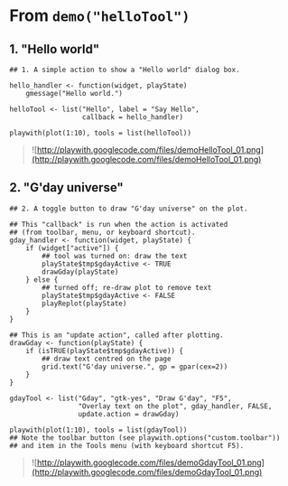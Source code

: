# From `demo("helloTool")` #

## 1. "Hello world" ##
```
## 1. A simple action to show a "Hello world" dialog box.

hello_handler <- function(widget, playState)
    gmessage("Hello world.")

helloTool <- list("Hello", label = "Say Hello",
                  callback = hello_handler)

playwith(plot(1:10), tools = list(helloTool))
```
> ![http://playwith.googlecode.com/files/demoHelloTool_01.png](http://playwith.googlecode.com/files/demoHelloTool_01.png)

## 2. "G'day universe" ##
```
## 2. A toggle button to draw "G'day universe" on the plot.

## This "callback" is run when the action is activated
## (from toolbar, menu, or keyboard shortcut).
gday_handler <- function(widget, playState) {
    if (widget["active"]) {
        ## tool was turned on: draw the text
        playState$tmp$gdayActive <- TRUE
        drawGday(playState)
    } else {
        ## turned off; re-draw plot to remove text
        playState$tmp$gdayActive <- FALSE
        playReplot(playState)
    }
}

## This is an "update action", called after plotting.
drawGday <- function(playState) {
    if (isTRUE(playState$tmp$gdayActive)) {
        ## draw text centred on the page
        grid.text("G'day universe.", gp = gpar(cex=2))
    }
}

gdayTool <- list("Gday", "gtk-yes", "Draw G'day", "F5",
                 "Overlay text on the plot", gday_handler, FALSE,
                 update.action = drawGday)

playwith(plot(1:10), tools = list(gdayTool))
## Note the toolbar button (see playwith.options("custom.toolbar"))
## and item in the Tools menu (with keyboard shortcut F5).
```
> ![http://playwith.googlecode.com/files/demoGdayTool_01.png](http://playwith.googlecode.com/files/demoGdayTool_01.png)